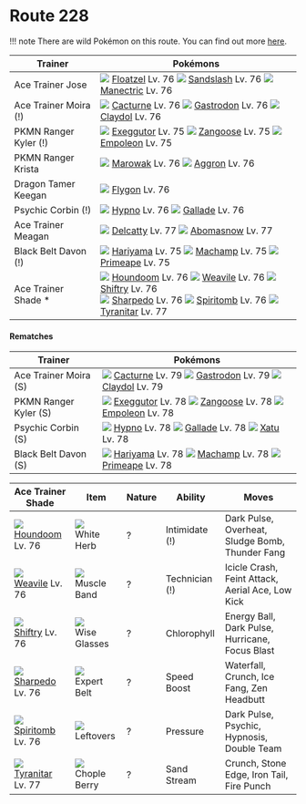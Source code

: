 # Route 228

!!! note
    There are wild Pokémon on this route. You can find out more [here](/wild_pokemon/route_228/).


Trainer               | Pokémons
---                   | ---
Ace Trainer Jose      | ![][419]  [Floatzel] Lv. 76  ![][028]  [Sandslash] Lv. 76  ![][310]  [Manectric] Lv. 76
Ace Trainer Moira (!) | ![][332]  [Cacturne] Lv. 76  ![][423]  [Gastrodon] Lv. 76  ![][344]  [Claydol] Lv. 76
PKMN Ranger Kyler (!) | ![][103]  [Exeggutor] Lv. 75  ![][335]  [Zangoose] Lv. 75  ![][395]  [Empoleon] Lv. 75
PKMN Ranger Krista    | ![][105]  [Marowak] Lv. 76  ![][306]  [Aggron] Lv. 76
Dragon Tamer Keegan   | ![][330]  [Flygon] Lv. 76
Psychic Corbin (!)    | ![][097]  [Hypno] Lv. 76  ![][475]  [Gallade] Lv. 76
Ace Trainer Meagan    | ![][301]  [Delcatty] Lv. 77  ![][460]  [Abomasnow] Lv. 77
Black Belt Davon (!)  | ![][297]  [Hariyama] Lv. 75  ![][068]  [Machamp] Lv. 75  ![][057]  [Primeape] Lv. 75
Ace Trainer Shade *   | ![][229]  [Houndoom] Lv. 76  ![][461]  [Weavile] Lv. 76  ![][275]  [Shiftry] Lv. 76 <br> ![][319]  [Sharpedo] Lv. 76  ![][442]  [Spiritomb] Lv. 76  ![][248]  [Tyranitar] Lv. 77

#### Rematches

Trainer               | Pokémons
---                   | ---
Ace Trainer Moira (S) | ![][332]  [Cacturne] Lv. 79  ![][423]  [Gastrodon] Lv. 79  ![][344]  [Claydol] Lv. 79
PKMN Ranger Kyler (S) | ![][103]  [Exeggutor] Lv. 78  ![][335]  [Zangoose] Lv. 78  ![][395]  [Empoleon] Lv. 78
Psychic Corbin (S)    | ![][097]  [Hypno] Lv. 78  ![][475]  [Gallade] Lv. 78  ![][178]  [Xatu] Lv. 78
Black Belt Davon (S)  | ![][297]  [Hariyama] Lv. 78  ![][068]  [Machamp] Lv. 78  ![][057]  [Primeape] Lv. 78

Ace Trainer Shade  | Item           | Nature | Ability        | Moves
---                | ---            | ---    | ---            | ---
![][229]<br> [Houndoom] Lv. 76        | ![][white-herb]<br> White Herb          | ?        | Intimidate (!)      | Dark Pulse, Overheat, Sludge Bomb, Thunder Fang
![][461]<br> [Weavile] Lv. 76         | ![][muscle-band]<br> Muscle Band        | ?        | Technician (!)      | Icicle Crash, Feint Attack, Aerial Ace, Low Kick
![][275]<br> [Shiftry] Lv. 76         | ![][wise-glasses]<br> Wise Glasses      | ?        | Chlorophyll         | Energy Ball, Dark Pulse, Hurricane, Focus Blast
![][319]<br> [Sharpedo] Lv. 76        | ![][expert-belt]<br> Expert Belt        | ?        | Speed Boost         | Waterfall, Crunch, Ice Fang, Zen Headbutt
![][442]<br> [Spiritomb] Lv. 76       | ![][leftovers]<br> Leftovers            | ?        | Pressure            | Dark Pulse, Psychic, Hypnosis, Double Team
![][248]<br> [Tyranitar] Lv. 77       | ![][chople-berry]<br> Chople Berry      | ?        | Sand Stream         | Crunch, Stone Edge, Iron Tail, Fire Punch


[Sandslash]: /pokemon_changes/028/
[Primeape]: /pokemon_changes/057/
[Machamp]: /pokemon_changes/068/
[Hypno]: /pokemon_changes/097/
[Exeggutor]: /pokemon_changes/103/
[Marowak]: /pokemon_changes/105/
[Xatu]: /pokemon_changes/178/
[Houndoom]: /pokemon_changes/229/
[Tyranitar]: /pokemon_changes/248/
[Shiftry]: /pokemon_changes/275/
[Hariyama]: /pokemon_changes/297/
[Delcatty]: /pokemon_changes/301/
[Aggron]: /pokemon_changes/306/
[Manectric]: /pokemon_changes/310/
[Sharpedo]: /pokemon_changes/319/
[Flygon]: /pokemon_changes/330/
[Cacturne]: /pokemon_changes/332/
[Zangoose]: /pokemon_changes/335/
[Claydol]: /pokemon_changes/344/
[Empoleon]: /pokemon_changes/395/
[Floatzel]: /pokemon_changes/419/
[Gastrodon]: /pokemon_changes/423/
[Spiritomb]: /pokemon_changes/442/
[Abomasnow]: /pokemon_changes/460/
[Weavile]: /pokemon_changes/461/
[Gallade]: /pokemon_changes/475/
[chople-berry]: /img/items/chople-berry.png
[expert-belt]: /img/items/expert-belt.png
[leftovers]: /img/items/leftovers.png
[muscle-band]: /img/items/muscle-band.png
[white-herb]: /img/items/white-herb.png
[wise-glasses]: /img/items/wise-glasses.png
[028]: /img/pokemon/028.png
[057]: /img/pokemon/057.png
[068]: /img/pokemon/068.png
[097]: /img/pokemon/097.png
[103]: /img/pokemon/103.png
[105]: /img/pokemon/105.png
[178]: /img/pokemon/178.png
[229]: /img/pokemon/229.png
[248]: /img/pokemon/248.png
[275]: /img/pokemon/275.png
[297]: /img/pokemon/297.png
[301]: /img/pokemon/301.png
[306]: /img/pokemon/306.png
[310]: /img/pokemon/310.png
[319]: /img/pokemon/319.png
[330]: /img/pokemon/330.png
[332]: /img/pokemon/332.png
[335]: /img/pokemon/335.png
[344]: /img/pokemon/344.png
[395]: /img/pokemon/395.png
[419]: /img/pokemon/419.png
[423]: /img/pokemon/423.png
[442]: /img/pokemon/442.png
[460]: /img/pokemon/460.png
[461]: /img/pokemon/461.png
[475]: /img/pokemon/475.png
